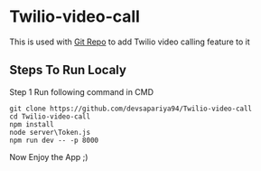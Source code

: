 # Twilio-video-call
This is used with [Git Repo](https://github.com/ShubhamPatel2305/Chain-Chat) to add Twilio video calling feature to it

## Steps To Run Localy

Step 1 
Run following command in CMD
```
git clone https://github.com/devsapariya94/Twilio-video-call
cd Twilio-video-call
npm install
node server\Token.js
npm run dev -- -p 8000
```

Now Enjoy the App ;)
